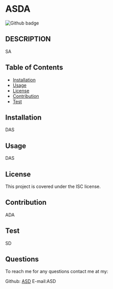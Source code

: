  # ASDA
  ![Github badge](https://img.shields.io/badge/license-ISC-blue)

## DESCRIPTION
SA

## Table of Contents

* [Installation](#installation)
* [Usage](#usage)
* [License](#license)
* [Contribution](#contribution)
* [Test](#test)

## Installation
DAS

## Usage
DAS

## License

  This project is covered under the ISC license.
  

## Contribution
ADA

## Test
SD


## Questions

To reach me for any questions contact me at my:

Github: [ASD](https://github.com/ASD)
E-mail:ASD

